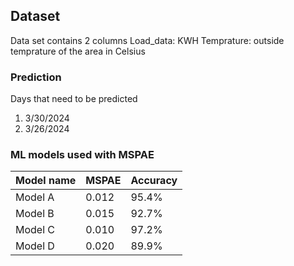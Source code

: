 ## Dataset
Data set contains 2 columns
Load_data: KWH
Temprature: outside temprature of the area in Celsius 



### Prediction
Days that need to be predicted 
1. 3/30/2024
2. 3/26/2024


### ML models used with MSPAE

| Model name       | MSPAE  | Accuracy |
|------------------|--------|----------|
| Model A          | 0.012  | 95.4%    |
| Model B          | 0.015  | 92.7%    |
| Model C          | 0.010  | 97.2%    |
| Model D          | 0.020  | 89.9%    |
